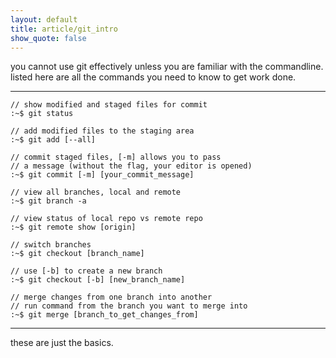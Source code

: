 ```yaml
---
layout: default
title: article/git_intro
show_quote: false
---
```


you cannot use git effectively unless you are familiar with the commandline. 
listed here are all the commands you need to know to get work done.

* * *

    // show modified and staged files for commit
    :~$ git status

    // add modified files to the staging area
    :~$ git add [--all]

    // commit staged files, [-m] allows you to pass
    // a message (without the flag, your editor is opened)
    :~$ git commit [-m] [your_commit_message]

    // view all branches, local and remote
    :~$ git branch -a

    // view status of local repo vs remote repo
    :~$ git remote show [origin]

    // switch branches
    :~$ git checkout [branch_name]

    // use [-b] to create a new branch
    :~$ git checkout [-b] [new_branch_name]

    // merge changes from one branch into another
    // run command from the branch you want to merge into
    :~$ git merge [branch_to_get_changes_from]

* * *

these are just the basics.
